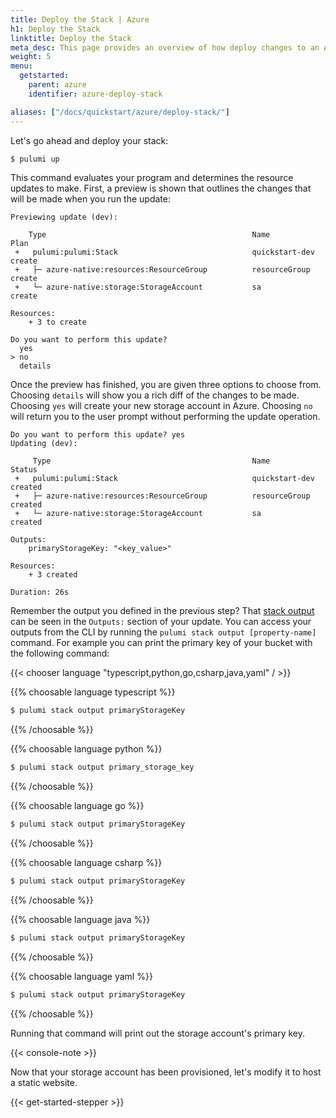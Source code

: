 ```yaml
---
title: Deploy the Stack | Azure
h1: Deploy the Stack
linktitle: Deploy the Stack
meta_desc: This page provides an overview of how deploy changes to an Azure project.
weight: 5
menu:
  getstarted:
    parent: azure
    identifier: azure-deploy-stack

aliases: ["/docs/quickstart/azure/deploy-stack/"]
---
```


Let's go ahead and deploy your stack:

```bash
$ pulumi up
```

This command evaluates your program and determines the resource updates to make. First, a preview is shown that outlines the changes that will be made when you run the update:

```
Previewing update (dev):

    Type                                              Name             Plan
 +   pulumi:pulumi:Stack                              quickstart-dev   create
 +   ├─ azure-native:resources:ResourceGroup          resourceGroup    create
 +   └─ azure-native:storage:StorageAccount           sa               create

Resources:
    + 3 to create

Do you want to perform this update?
  yes
> no
  details
```

Once the preview has finished, you are given three options to choose from. Choosing `details` will show you a rich diff of the changes to be made. Choosing `yes` will create your new storage account in Azure. Choosing `no` will return you to the user prompt without performing the update operation.

```
Do you want to perform this update? yes
Updating (dev):

     Type                                             Name             Status
 +   pulumi:pulumi:Stack                              quickstart-dev   created
 +   ├─ azure-native:resources:ResourceGroup          resourceGroup    created
 +   └─ azure-native:storage:StorageAccount           sa               created

Outputs:
    primaryStorageKey: "<key_value>"

Resources:
    + 3 created

Duration: 26s
```

Remember the output you defined in the previous step? That [stack output](/docs/intro/concepts/stack#outputs) can be seen in the `Outputs:` section of your update. You can access your outputs from the CLI by running the `pulumi stack output [property-name]` command. For example you can print the primary key of your bucket with the following command:

{{< chooser language "typescript,python,go,csharp,java,yaml" / >}}

{{% choosable language typescript %}}

```bash
$ pulumi stack output primaryStorageKey
```

{{% /choosable %}}

{{% choosable language python %}}

```bash
$ pulumi stack output primary_storage_key
```

{{% /choosable %}}

{{% choosable language go %}}

```bash
$ pulumi stack output primaryStorageKey
```

{{% /choosable %}}

{{% choosable language csharp %}}

```bash
$ pulumi stack output primaryStorageKey
```

{{% /choosable %}}

{{% choosable language java %}}

```bash
$ pulumi stack output primaryStorageKey
```

{{% /choosable %}}

{{% choosable language yaml %}}

```bash
$ pulumi stack output primaryStorageKey
```

{{% /choosable %}}

Running that command will print out the storage account's primary key.

{{< console-note >}}

Now that your storage account has been provisioned, let's modify it to host a static website.

{{< get-started-stepper >}}
